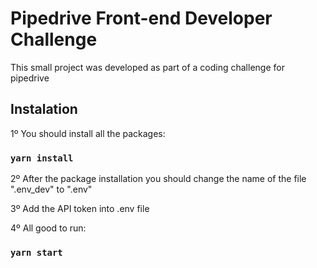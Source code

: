 # Pipedrive Front-end Developer Challenge

This small project was developed as part of a coding challenge for pipedrive

## Instalation

1º You should install all the packages:

### `yarn install`

2º After the package installation you should change the name of the file ".env_dev" to ".env"

3º Add the API token into .env file

4º All good to run:

### `yarn start`
